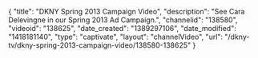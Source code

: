{
    "title": "DKNY Spring 2013 Campaign Video",
    "description": "See Cara Delevingne in our Spring 2013 Ad Campaign.",
    "channelid": "138580",
    "videoid": "138625",
    "date_created": "1389297106",
    "date_modified": "1418181140",
    "type": "captivate",
    "layout": "channelVideo",
    "url": "\/dkny-tv\/dkny-spring-2013-campaign-video\/138580-138625"
}